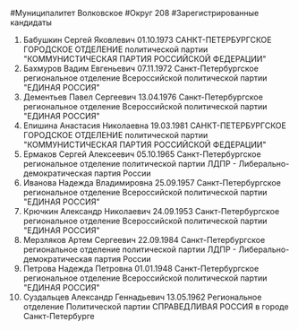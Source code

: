 #Муниципалитет
Волковское
#Округ
208
#Зарегистрированные кандидаты
1. Бабушкин Сергей Яковлевич 01.10.1973
САНКТ-ПЕТЕРБУРГСКОЕ ГОРОДСКОЕ ОТДЕЛЕНИЕ политической партии "КОММУНИСТИЧЕСКАЯ ПАРТИЯ РОССИЙСКОЙ ФЕДЕРАЦИИ"
2. Бахмуров Вадим Евгеньевич 07.11.1972
Санкт-Петербургское региональное отделение Всероссийской политической партии "ЕДИНАЯ РОССИЯ"
3. Дементьев Павел Сергеевич 13.04.1976
Санкт-Петербургское региональное отделение Всероссийской политической партии "ЕДИНАЯ РОССИЯ"
4. Епишина Анастасия Николаевна 19.03.1981
САНКТ-ПЕТЕРБУРГСКОЕ ГОРОДСКОЕ ОТДЕЛЕНИЕ политической партии "КОММУНИСТИЧЕСКАЯ ПАРТИЯ РОССИЙСКОЙ ФЕДЕРАЦИИ"
5. Ермаков Сергей Алексеевич 05.10.1965
Санкт-Петербургское региональное отделение политической партии ЛДПР - Либерально-демократическая партия России
6. Иванова Надежда Владимировна 25.09.1957
Санкт-Петербургское региональное отделение Всероссийской политической партии "ЕДИНАЯ РОССИЯ"
7. Крючкин Александр Николаевич 24.09.1953
Санкт-Петербургское региональное отделение Всероссийской политической партии "ЕДИНАЯ РОССИЯ"
8. Мерзляков Артем Сергеевич 22.09.1984
Санкт-Петербургское региональное отделение политической партии ЛДПР - Либерально-демократическая партия России
9. Петрова Надежда Петровна 01.01.1948
Санкт-Петербургское региональное отделение Всероссийской политической партии "ЕДИНАЯ РОССИЯ"
10. Суздальцев Александр Геннадьевич 13.05.1962
Региональное отделение Политической партии СПРАВЕДЛИВАЯ РОССИЯ в городе Санкт-Петербурге
